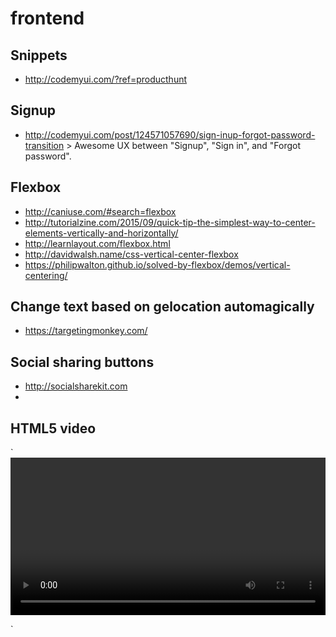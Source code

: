# frontend

## Snippets

- http://codemyui.com/?ref=producthunt

## Signup

- http://codemyui.com/post/124571057690/sign-inup-forgot-password-transition > Awesome UX between "Signup", "Sign in", and "Forgot password".

## Flexbox
- http://caniuse.com/#search=flexbox
- http://tutorialzine.com/2015/09/quick-tip-the-simplest-way-to-center-elements-vertically-and-horizontally/
- http://learnlayout.com/flexbox.html
- http://davidwalsh.name/css-vertical-center-flexbox
- https://philipwalton.github.io/solved-by-flexbox/demos/vertical-centering/

## Change text based on gelocation automagically
- https://targetingmonkey.com/

## Social sharing buttons
- http://socialsharekit.com
- 
## HTML5 video

`<video width="100%" height="auto" autoplay loop>

  <source src="http://heyroomie.co/video/animation2.m4v" type="video/mp4" />

</video>`
